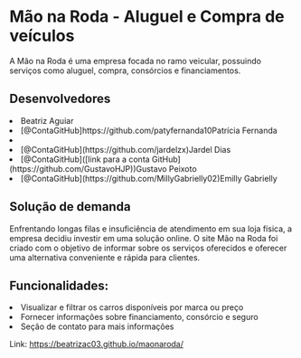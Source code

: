 <h1>Mão na Roda - Aluguel e Compra de veículos</h1>
A Mão na Roda é uma empresa focada no ramo veicular, possuindo serviços como aluguel, compra, consórcios e financiamentos.

<h2>Desenvolvedores</h2>
<li>Beatriz Aguiar</li>
<li>[@ContaGitHub]https://github.com/patyfernanda10Patrícia Fernanda<li>
<li>[@ContaGitHub](https://github.com/jardelzx)Jardel Dias</li>
<li>[@ContaGitHub]([link para a conta GitHub](https://github.com/GustavoHJP))Gustavo Peixoto</li>
<li>[@ContaGitHub](https://github.com/MillyGabrielly02)Emilly Gabrielly</li>

<h2>Solução de demanda</h2>
<p>Enfrentando longas filas e insuficiência de atendimento em sua loja física, a empresa decidiu investir em uma solução online. O site Mão na Roda foi criado com o objetivo de informar sobre os serviços oferecidos e oferecer uma alternativa conveniente e rápida para clientes.</p>

<h2>Funcionalidades:</h2>
<li>Visualizar e filtrar os carros disponíveis por marca ou preço</li>
<li>Fornecer informações sobre financiamento, consórcio e seguro</li>
<li>Seção de contato para mais informações</li>

Link:
https://beatrizac03.github.io/maonaroda/
